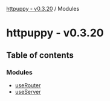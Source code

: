 [httpuppy - v0.3.20](README.md) / Modules

# httpuppy - v0.3.20

## Table of contents

### Modules

- [useRouter](modules/useRouter.md)
- [useServer](modules/useServer.md)
